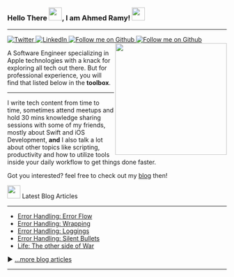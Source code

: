 ### Hello There <img src="https://raw.githubusercontent.com/MartinHeinz/MartinHeinz/master/wave.gif" width="30px" height="30px">, I am Ahmed Ramy! <img src="https://emojis.slackmojis.com/emojis/images/1453827617/277/kylo_ren.png?1453827617" width="30px" height="30px">

---
<div align="left">
  <a href="https://twitter.com/iDevAR23">
    <img
      src="https://img.shields.io/twitter/follow/iDevAR23?style=social"
      alt="Twitter"
    />
  </a>
  <a href="https://www.linkedin.com/in/aramy23/">
    <img
      src="https://img.shields.io/badge/LinkedIn-Let's%20Network!-informational?style=social&logo=linkedin"
      alt="LinkedIn"
    />
  </a>
  
  <a href="https://github.com/ARamy23">
    <img
      src="https://img.shields.io/github/followers/ARamy23?style=social"
      alt="Follow me on Github"
    />
  </a>

  <a href="https://ramy.hashnode.dev">
    <img
      src="https://img.shields.io/badge/Sharing%20Knowledge-Check%20it%20out!-informational?style=social&logo=hashnode"
      alt="Follow me on Github"
    />
  </a>

  <a href="https://app.daily.dev/aramy23" target="_blank">
    <img
      width="256"
      align="right"
      src="https://api.daily.dev/devcards/59588e67a94a4c209d148c0de61a4e4c.png?r=ul5"
    />
  </a>
  
  <p>
A Software Engineer specializing in Apple technologies with a knack for exploring all tech out there. 
But for professional experience, you will find that listed below in the <strong>toolbox</strong>.
  </p>


  --- 
I write tech content from time to time, sometimes attend meetups and hold 30 mins knowledge sharing sessions with some of my friends, mostly about Swift and iOS Development, **and** I also talk a lot about other topics like scripting, productivity and how to utilize tools inside your daily workflow to get things done faster.

Got you interested? feel free to check out my [blog](https://ramy.hashnode.dev) then! 

<img src="https://emojis.slackmojis.com/emojis/images/1600706728/10521/meow_code.gif?1600706728" width="30px" height="30px"> Latest Blog Articles

  ---
<!-- BLOG-POST-LIST:START -->
- [Error Handling: Error Flow](https://blog.ahmedramy.me/error-handling-error-flow)
- [Error Handling: Wrapping](https://blog.ahmedramy.me/error-handling-wrapping)
- [Error Handling: Loggings](https://blog.ahmedramy.me/error-handling-loggings)
- [Error Handling: Silent Bullets](https://blog.ahmedramy.me/error-handling-silent-bullets)
- [Life: The other side of War](https://blog.ahmedramy.me/the-other-side-of-war)
<!-- BLOG-POST-LIST:END -->

▶ [...more blog articles](https://ramy.hashnode.dev)
  </p>
</div>

---
